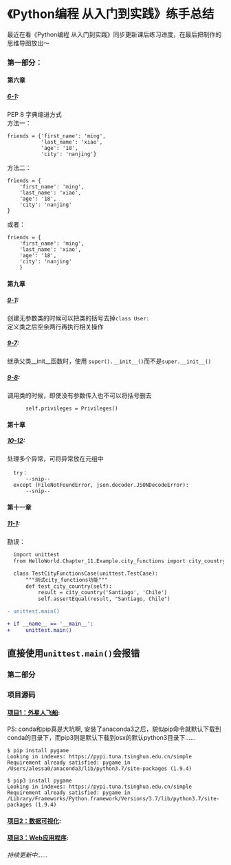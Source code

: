 《Python编程 从入门到实践》练手总结 
=== 
最近在看《Python编程 从入门到实践》同步更新课后练习进度，在最后把制作的思维导图放出～

  ### 第一部分：
  #### 第六章
  ##### [6-1](Section_I/Chapter_06/Exercise_06_01.py): 
  PEP 8 字典缩进方式  
  方法一： 
  ```
  friends = {'first_name': 'ming',
             'last_name': 'xiao',
             'age': '18',
             'city': 'nanjing'}
  ``` 
  方法二：  
  ```
  friends = {
      'first_name': 'ming',
      'last_name': 'xiao',
      'age': '18',
      'city': 'nanjing'
  }
  ```
  或者：
  ```
  friends = {
      'first_name': 'ming',
      'last_name': 'xiao',
      'age': '18',
      'city': 'nanjing'
      }
  ```
  #### 第九章
  ##### [9-1](Section_I/Chapter_09/Exercise_09_01.py): 
  创建无参数类的时候可以把类的括号去掉`class User:`   
  定义类之后空余两行再执行相关操作  
  ##### [9-7](Section_I/Chapter_09/Exercise_09_07.py):
  继承父类__init__函数时，使用
  `super().__init__()`而不是`super.__init__()`  
  ##### [9-8](Section_I/Chapter_09/Exercise_09_08.py):
  调用类的时候，即使没有参数传入也不可以将括号删去
  ```
        self.privileges = Privileges()
  ```
  #### 第十章
  ##### [10-12](Section_I/Chapter_10/Exercise_10_12.py):
  处理多个异常，可将异常放在元组中
  ```
    try：
        --snip--
    except (FileNotFoundError, json.decoder.JSONDecodeError):
        --snip--
  ```
  #### 第十一章
  ##### [11-1](Section_I/Chapter_11/Exercise_11_01.py):
  勘误：
  ```diff
    import unittest
    from HelloWorld.Chapter_11.Example.city_functions import city_country

    class TestCityFunctionsCase(unittest.TestCase):
        """测试city_functions功能"""
        def test_city_country(self):
            result = city_country('Santiago', 'Chile')
            self.assertEqual(result, "Santiago, Chile")

  - unittest.main()
  
  + if __name__ == '__main__':
  +     unittest.main()
  ```
  直接使用`unittest.main()`会报错
---  
  ### 第二部分
  ### 项目源码
  #### [项目1：外星人飞船](Section_II/Project_A/alien_invasion):
  PS: conda和pip真是大坑啊, 安装了anaconda3之后，貌似pip命令就默认下载到conda的目录下，而pip3则是默认下载到osx的默认python3目录下……
  ```
  $ pip install pygame
Looking in indexes: https://pypi.tuna.tsinghua.edu.cn/simple
Requirement already satisfied: pygame in /Users/alessa0/anaconda3/lib/python3.7/site-packages (1.9.4)

  $ pip3 install pygame
Looking in indexes: https://pypi.tuna.tsinghua.edu.cn/simple
Requirement already satisfied: pygame in /Library/Frameworks/Python.framework/Versions/3.7/lib/python3.7/site-packages (1.9.4)

  ```
  #### [项目2：数据可视化]():
  #### [项目3：Web应用程序]():
  ###### 持续更新中……